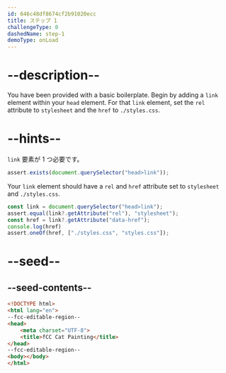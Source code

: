 ```yaml
---
id: 646c48df8674cf2b91020ecc
title: ステップ 1
challengeType: 0
dashedName: step-1
demoType: onLoad
---
```


# --description--

You have been provided with a basic boilerplate. Begin by adding a `link` element within your `head` element. For that `link` element, set the `rel` attribute to `stylesheet` and the `href` to `./styles.css`.

# --hints--

`link` 要素が 1 つ必要です。

```js
assert.exists(document.querySelector("head>link"));
```

Your `link` element should have a `rel` and `href` attribute set to `stylesheet` and `./styles.css`.

```js
const link = document.querySelector("head>link");
assert.equal(link?.getAttribute("rel"), "stylesheet");
const href = link?.getAttribute("data-href");
console.log(href)
assert.oneOf(href, ["./styles.css", "styles.css"]);
```

# --seed--

## --seed-contents--

```html
<!DOCTYPE html>
<html lang="en">
--fcc-editable-region--
<head>
    <meta charset="UTF-8">
    <title>fCC Cat Painting</title>
</head>
--fcc-editable-region--
<body></body>
</html>
```

```css

```
